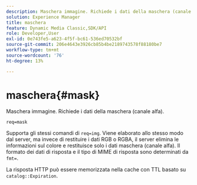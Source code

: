 ```yaml
---
description: Maschera immagine. Richiede i dati della maschera (canale alfa).
solution: Experience Manager
title: maschera
feature: Dynamic Media Classic,SDK/API
role: Developer,User
exl-id: 0e743fe5-a623-4f5f-bc61-536ed70532bf
source-git-commit: 206e4643e3926cb85b4be2189743578f88180be7
workflow-type: tm+mt
source-wordcount: '76'
ht-degree: 13%

---
```


# maschera{#mask}

Maschera immagine. Richiede i dati della maschera (canale alfa).

`req=mask`

Supporta gli stessi comandi di `req=img`. Viene elaborato allo stesso modo dal server, ma invece di restituire i dati RGB o RGBA, il server elimina le informazioni sul colore e restituisce solo i dati maschera (canale alfa). Il formato dei dati di risposta e il tipo di MIME di risposta sono determinati da `fmt=`.

La risposta HTTP può essere memorizzata nella cache con TTL basato su `catalog::Expiration`.
